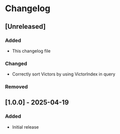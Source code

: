 # Changelog

## [Unreleased]

### Added

  - This changelog file

### Changed

  - Correctly sort Victors by using VictorIndex in query

### Removed


## [1.0.0] - 2025-04-19

### Added
  - Initial release

